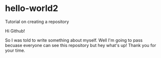 # hello-world2
Tutorial on creating a repository


Hi Github!

So I was told to write something about myself. Well I'm going to pass becuase everyone can see this repository but hey what's up!
Thank you for your time.
